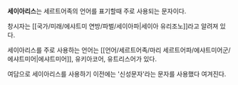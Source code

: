 **세이아리스**는 세르트어족의 언어를 표기할때 주로 사용되는 문자이다.

창시자는 [[국가/미래/에샤트미 연방/파벌/세이아파|세이아 유리조노]]라고 알려져 있다.

세이아리스를 주로 사용하는 언어는 [[언어/세르트어족/마리 세르트어파/에샤트미어군/에샤트미어|에샤트미어]], 유키아코어, 유트리스어가 있다.

여담으로 세이아리스를 사용하기 이전에는 '신성문자'라는 문자를 사용했다 여겨진다.

